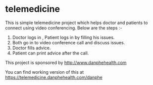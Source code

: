 # telemedicine
This is simple telemedicine project which helps doctor and patients to connect using video conferencing.  Below are the steps :-

1. Doctor logs in , Patient logs in by filling his issues.
2. Both go in to video conference call and discuss issues.
3. Doctor fills advice.
4. Patient can  print advice after the call.

This project is sponsored by http://www.danphehealth.com

You can find working version of this at https://telemedicine.danphehealth.com/danphe
